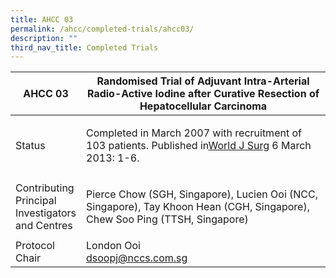 ```yaml
---
title: AHCC 03
permalink: /ahcc/completed-trials/ahcc03/
description: ""
third_nav_title: Completed Trials
---
```

<table>
   <thead>
      <tr>
         <th width="21%"><strong>AHCC 03</strong></th>
         <th><strong>Randomised Trial of Adjuvant Intra-Arterial Radio-Active Iodine after Curative Resection of Hepatocellular Carcinoma</strong></th>
      </tr>
   </thead>
   <tbody>
      <tr>
         <td>Status</td>
         <td>
            <p>Completed in March 2007 with recruitment of 103 patients. Published in<u>World J Surg</u> 6 March 2013: 1-6.</p>
         </td>
      </tr>
      <tr>
         <td>Contributing Principal Investigators and Centres</td>
         <td>
            <p>Pierce Chow (SGH, Singapore), Lucien Ooi (NCC, Singapore), Tay Khoon Hean (CGH, Singapore), Chew Soo Ping (TTSH, Singapore)</p>
         </td>
      </tr>
      <tr>
         <td>Protocol Chair</td>
         <td>London Ooi<br> <a href="mailto:dsoopj@nccs.com.sg">dsoopj@nccs.com.sg</a></td>
      </tr>
   </tbody>
</table>